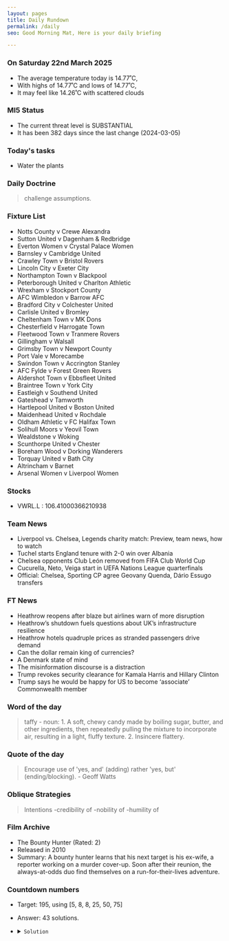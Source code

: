 ```yaml
---
layout: pages
title: Daily Rundown
permalink: /daily
seo: Good Morning Mat, Here is your daily briefing

---
```


<!-- weather_marker starts -->
### On Saturday 22nd March 2025

- The average temperature today is 14.77˚C,
- With highs of 14.77˚C and lows of 14.77˚C,
- It may feel like 14.26˚C with scattered clouds

<!-- weather_marker ends -->

### MI5 Status
<!-- threat_marker starts -->
- The current threat level is <span class="highlighter">SUBSTANTIAL</span>
- It has been 382 days since the last change (2024-03-05)

<!-- threat_marker ends -->

### Today's tasks
<!-- task_marker starts -->
- Water the plants

<!-- task_marker ends -->

### Daily Doctrine
<!-- doctrine_marker starts -->
> challenge assumptions.
<!-- doctrine_marker ends -->

### Fixture List

<!-- fixture_marker starts -->
- Notts County v Crewe Alexandra
- Sutton United v Dagenham & Redbridge
- Everton Women v Crystal Palace Women
- Barnsley v Cambridge United
- Crawley Town v Bristol Rovers
- Lincoln City v Exeter City
- Northampton Town v Blackpool
- Peterborough United v Charlton Athletic
- Wrexham v Stockport County
- AFC Wimbledon v Barrow AFC
- Bradford City v Colchester United
- Carlisle United v Bromley
- Cheltenham Town v MK Dons
- Chesterfield v Harrogate Town
- Fleetwood Town v Tranmere Rovers
- Gillingham v Walsall
- Grimsby Town v Newport County
- Port Vale v Morecambe
- Swindon Town v Accrington Stanley
- AFC Fylde v Forest Green Rovers
- Aldershot Town v Ebbsfleet United
- Braintree Town v York City
- Eastleigh v Southend United
- Gateshead v Tamworth
- Hartlepool United v Boston United
- Maidenhead United v Rochdale
- Oldham Athletic v FC Halifax Town
- Solihull Moors v Yeovil Town
- Wealdstone v Woking
- Scunthorpe United v Chester
- Boreham Wood v Dorking Wanderers
- Torquay United v Bath City
- Altrincham v Barnet
- Arsenal Women v Liverpool Women
<!-- fixture_marker ends -->


### Stocks

<!-- stocks_marker starts -->

- VWRL.L : 106.41000366210938 

<!-- stocks_marker ends -->


### Team News
<!-- news_marker starts -->

 - Liverpool vs. Chelsea, Legends charity match: Preview, team news, how to watch
 - Tuchel starts England tenure with 2-0 win over Albania
 - Chelsea opponents Club León removed from FIFA Club World Cup
 - Cucurella, Neto, Veiga start in UEFA Nations League quarterfinals
 - Official: Chelsea, Sporting CP agree Geovany Quenda, Dário Essugo transfers

<!-- news_marker ends -->

### FT News

<!-- ftnews_marker starts -->

 - Heathrow reopens after blaze but airlines warn of more disruption
 - Heathrow’s shutdown fuels questions about UK’s infrastructure resilience
 - Heathrow hotels quadruple prices as stranded passengers drive demand
 - Can the dollar remain king of currencies?
 - A Denmark state of mind
 - The misinformation discourse is a distraction
 - Trump revokes security clearance for Kamala Harris and Hillary Clinton
 - Trump says he would be happy for US to become ‘associate’ Commonwealth member

<!-- ftnews_marker ends -->

### Word of the day

<!-- word_marker starts -->

 > taffy - noun: 1. A soft, chewy candy made by boiling sugar, butter, and other ingredients, then repeatedly pulling the mixture to incorporate air, resulting in a light, fluffy texture. 2. Insincere flattery.

<!-- word_marker ends -->


### Quote of the day
<!-- quote_marker starts -->

> Encourage use of 'yes, and' (adding) rather 'yes, but' (ending/blocking). - Geoff Watts

<!-- quote_marker ends -->

### Oblique Strategies
<!-- eno_marker starts -->
> Intentions
-credibility of
-nobility of
-humility of

<!-- eno_marker ends -->

### Film Archive

<!-- film_marker starts -->
- The Bounty Hunter (Rated: 2)
- Released in 2010
- Summary: A bounty hunter learns that his next target is his ex-wife, a reporter working on a murder cover-up. Soon after their reunion, the always-at-odds duo find themselves on a run-for-their-lives adventure.
<!-- film_marker ends -->

### Countdown numbers
<!-- game_marker starts -->

- Target: 195, using [5, 8, 8, 25, 50, 75]
- Answer: 43 solutions.

- <details><summary><code>Solution</code></summary>

  Solution: ( 75 - 50 / 25 - 8 ) x ( 8 - 5 )

   </details>

<!-- game_marker ends -->
